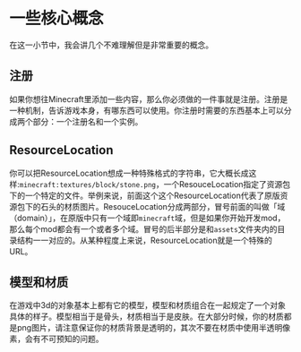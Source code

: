 # 一些核心概念

在这一小节中，我会讲几个不难理解但是非常重要的概念。

## 注册

如果你想往Minecraft里添加一些内容，那么你必须做的一件事就是注册。注册是一种机制，告诉游戏本身，有哪东西可以使用。你注册时需要的东西基本上可以分成两个部分：一个注册名和一个实例。

## ResourceLocation

你可以把ResourceLocation想成一种特殊格式的字符串，它大概长成这样:`minecraft:textures/block/stone.png`，一个ResouceLocation指定了资源包下的一个特定的文件。举例来说，前面这个这个ResourceLocation代表了原版资源包下的石头的材质图片。ResouceLocation分成两部分，冒号前面的叫做「域（domain）」，在原版中只有一个域即`minecraft`域，但是如果你开始开发mod，那么每个mod都会有一个或者多个域。冒号的后半部分是和`assets`文件夹内的目录结构一一对应的。从某种程度上来说，ResourceLocation就是一个特殊的URL。

## 模型和材质

在游戏中3d的对象基本上都有它的模型，模型和材质组合在一起规定了一个对象具体的样子。模型相当于是骨头，材质相当于是皮肤。在大部分时候，你的材质都是png图片，请注意保证你的材质背景是透明的，其次不要在材质中使用半透明像素，会有不可预知的问题。
